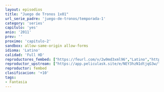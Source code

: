 ```yaml
---
layout: episodios
title: "Juego de Tronos 1x01"
url_serie_padre: 'juego-de-tronos/temporada-1'
category: 'series'
capitulo: 'yes'
anio: '2011'
prev: ''
proximo: 'capitulo-2'
sandbox: allow-same-origin allow-forms
idioma: 'Latino'
calidad: 'Full HD'
reproductores_fembed: ["https://feurl.com/v/2w9md3xml96","Latino","https://feurl.com/v/3848nam6-j5jewp","Latino","https://digiload.co/e/5BI51MFoCf","Latino"]
reproductor_upstream: ["https://app.peliculask.site/e/NEY3hzN1dtjqG3w/","Latino"]
reproductor: fembed
clasificacion: '+10'
tags:
- Fantasia
---
```












